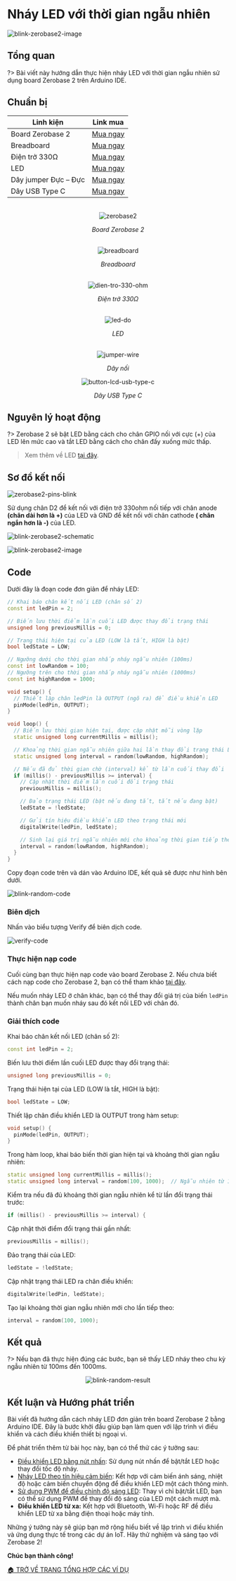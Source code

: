 <br>
<br>
<br>

# Nháy LED với thời gian ngẫu nhiên

![blink-zerobase2-image](https://cdn.chipstack.vn/zerobase2/blink/blink-led-external-zerobase2.jpg "blink-zerobase2-image]")

## Tổng quan

?>  Bài viết này hướng dẫn thực hiện nháy LED với thời gian ngẫu nhiên sử dụng board Zerobase 2 trên Arduino IDE.

## Chuẩn bị

| Linh kiện |  Link mua |
| --- | --- |
| Board Zerobase 2 |[Mua ngay](https://chipstack.vn/san-pham/zerobase-2/) |
| Breadboard |[Mua ngay](https://chipstack.vn/san-pham/breadboard-830-lo/) |
| Điện trở 330Ω |[Mua ngay](https://chipstack.vn/san-pham/dien-tro-1-4w-1/) |
| LED |[Mua ngay](https://chipstack.vn/san-pham/led-5mm-vo-mau/) |
| Dây jumper Đực – Đực | [Mua ngay](https://chipstack.vn/san-pham/day-jumper-duc-duc/) |
| Dây USB Type C |[Mua ngay](https://chipstack.vn/san-pham/day-usb-type-c-1m/) |

<br>

<div align="center">
    <img src="https://cdn.chipstack.vn/default/zerobase2-overview.png" alt="zerobase2">
    <p><em>Board Zerobase 2</em></p>
</div>

<br>

<div align="center">
    <img src="https://cdn.chipstack.vn/default/breadboard.png" alt="breadboard">
    <p><em>Breadboard</em></p>
</div>

<br>

<div align="center">
    <img src="https://cdn.chipstack.vn/default/dien-tro-330-ohm.png" alt="dien-tro-330-ohm">
    <p><em>Điện trở 330Ω</em></p>
</div>

<br>

<div align="center">
    <img src="https://cdn.chipstack.vn/default/led-do.png" alt="led-do">
    <p><em>LED</em></p>
</div>

<br>

<div align="center">
    <img src="https://cdn.chipstack.vn/default/jumper-wire.png" alt="jumper-wire">
    <p><em>Dây nối</em></p>
</div>

<div align="center">
    <img src="https://cdn.chipstack.vn/default/usb-type-c.jpg" alt="button-lcd-usb-type-c">
    <p><em>Dây USB Type C</em></p>
</div>

## Nguyên lý hoạt động

?> Zerobase 2 sẽ bật LED bằng cách cho chân GPIO nối với cực (+) của LED lên mức cao và tắt LED bằng cách cho chân đấy xuống mức thấp.

> Xem thêm về LED [tại đây](https://chipstack.vn/uncategorized/diot-phat-quang-la-gi-nguyen-ly-hoat-dong-va-ung-dung-tiet-kiem-nang-luong/).

## Sơ đồ kết nối
![zerobase2-pins-blink](https://cdn.chipstack.vn/zerobase2/blink/zerobase2-pins-blink.png "zerobase2-pins-blink]")

Sử dụng chân D2 để kết nối với điện trở 330ohm nối tiếp với chân anode **(chân dài hơn là +)** của LED và GND để kết nối với chân cathode **( chân ngắn hơn là -)** của LED.

![blink-zerobase2-schematic](https://cdn.chipstack.vn/zerobase2/blink/blink-zerobase2-schematic.png "blink-zerobase2-schematic]")

![blink-zerobase2-image](https://cdn.chipstack.vn/zerobase2/blink/blink-led-external-zerobase2.jpg "blink-zerobase2-image]")

## Code

Dưới đây là đoạn code đơn giản để nháy LED:

```cpp
// Khai báo chân kết nối LED (chân số 2)
const int ledPin = 2;

// Biến lưu thời điểm lần cuối LED được thay đổi trạng thái
unsigned long previousMillis = 0;

// Trạng thái hiện tại của LED (LOW là tắt, HIGH là bật)
bool ledState = LOW;

// Ngưỡng dưới cho thời gian nhấp nháy ngẫu nhiên (100ms)
const int lowRandom = 100;
// Ngưỡng trên cho thời gian nhấp nháy ngẫu nhiên (1000ms)
const int highRandom = 1000;

void setup() {
  // Thiết lập chân ledPin là OUTPUT (ngõ ra) để điều khiển LED
  pinMode(ledPin, OUTPUT);
}

void loop() {
  // Biến lưu thời gian hiện tại, được cập nhật mỗi vòng lặp
  static unsigned long currentMillis = millis();

  // Khoảng thời gian ngẫu nhiên giữa hai lần thay đổi trạng thái LED (100ms–1000ms)
  static unsigned long interval = random(lowRandom, highRandom);

  // Nếu đã đủ thời gian chờ (interval) kể từ lần cuối thay đổi
  if (millis() - previousMillis >= interval) {
    // Cập nhật thời điểm lần cuối đổi trạng thái
    previousMillis = millis();

    // Đảo trạng thái LED (bật nếu đang tắt, tắt nếu đang bật)
    ledState = !ledState;

    // Gửi tín hiệu điều khiển LED theo trạng thái mới
    digitalWrite(ledPin, ledState);

    // Sinh lại giá trị ngẫu nhiên mới cho khoảng thời gian tiếp theo
    interval = random(lowRandom, highRandom);
  }
}
```

Copy đoạn code trên và dán vào Arduino IDE, kết quả sẽ được như hình bên dưới.

![blink-random-code](https://cdn.chipstack.vn/zerobase2/quickstart/blink-random-code.png "blink-random-code]")

### Biên dịch

Nhấn vào biểu tượng Verify để biên dịch code.

![verify-code](https://cdn.chipstack.vn/default/verify-code.png "verify-code]")

### Thực hiện nạp code
Cuối cùng bạn thực hiện nạp code vào board Zerobase 2. Nếu chưa biết cách nạp code cho Zerobase 2, bạn có thể tham khảo [tại đây](https://zerobase.chipstack.vn/#/vi/zerobase-2/quickstart).

Nếu muốn nháy LED ở chân khác, bạn có thể thay đổi giá trị của biến `ledPin` thành chân bạn muốn nháy sau đó kết nối LED với chân đó.

### Giải thích code

Khai báo chân kết nối LED (chân số 2):

```cpp
const int ledPin = 2;
```

Biến lưu thời điểm lần cuối LED được thay đổi trạng thái:

```cpp
unsigned long previousMillis = 0;
```

Trạng thái hiện tại của LED (LOW là tắt, HIGH là bật):

```cpp
bool ledState = LOW;
```

Thiết lập chân điều khiển LED là OUTPUT trong hàm setup:

```cpp
void setup() {
  pinMode(ledPin, OUTPUT);
}
```

Trong hàm loop, khai báo biến thời gian hiện tại và khoảng thời gian ngẫu nhiên:

```cpp
static unsigned long currentMillis = millis();
static unsigned long interval = random(100, 1000);  // Ngẫu nhiên từ 100ms đến 1000ms
```

Kiểm tra nếu đã đủ khoảng thời gian ngẫu nhiên kể từ lần đổi trạng thái trước:

```cpp
if (millis() - previousMillis >= interval) {
```

Cập nhật thời điểm đổi trạng thái gần nhất:

```cpp
previousMillis = millis();
```

Đảo trạng thái của LED:

```cpp
ledState = !ledState;
```

Cập nhật trạng thái LED ra chân điều khiển:

```cpp
digitalWrite(ledPin, ledState);
```

Tạo lại khoảng thời gian ngẫu nhiên mới cho lần tiếp theo:

```cpp
interval = random(100, 1000);
```

## Kết quả

?> Nếu bạn đã thực hiện đúng các bước, bạn sẽ thấy LED nháy theo chu kỳ ngẫu nhiên từ 100ms đến 1000ms.

<p align="center">
  <img src="https://cdn.chipstack.vn/zerobase2/quickstart/blink-random-result.gif" alt="blink-random-result">
</p>

## Kết luận và Hướng phát triển
Bài viết đã hướng dẫn cách nháy LED đơn giản trên board Zerobase 2 bằng Arduino IDE. Đây là bước khởi đầu giúp bạn làm quen với lập trình vi điều khiển và cách điều khiển thiết bị ngoại vi.

Để phát triển thêm từ bài học này, bạn có thể thử các ý tưởng sau:

- [Điều khiển LED bằng nút nhấn](vi/zerobase-2/examples/button.md): Sử dụng nút nhấn để bật/tắt LED hoặc thay đổi tốc độ nháy.
- [Nháy LED theo tín hiệu cảm biến](vi/zerobase-2/examples/pir.md): Kết hợp với cảm biến ánh sáng, nhiệt độ hoặc cảm biến chuyển động để điều khiển LED một cách thông minh.
- [Sử dụng PWM để điều chỉnh độ sáng LED](vi/zerobase-2/examples/potentiometer.md): Thay vì chỉ bật/tắt LED, bạn có thể sử dụng PWM để thay đổi độ sáng của LED một cách mượt mà.
- **Điều khiển LED từ xa:** Kết hợp với Bluetooth, Wi-Fi hoặc RF để điều khiển LED từ xa bằng điện thoại hoặc máy tính.

Những ý tưởng này sẽ giúp bạn mở rộng hiểu biết về lập trình vi điều khiển và ứng dụng thực tế trong các dự án IoT. Hãy thử nghiệm và sáng tạo với Zerobase 2!

**Chúc bạn thành công!**

[🏠 TRỞ VỀ TRANG TỔNG HỢP CÁC VÍ DỤ](vi/zerobase-2/examples.md)